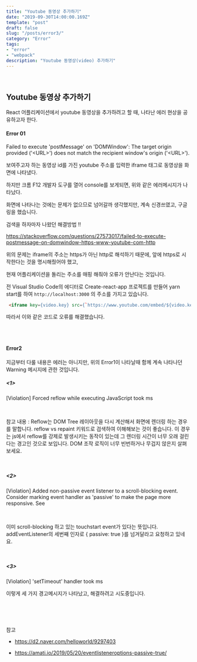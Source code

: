 ```yaml
---
title: "Youtube 동영상 추가하기"
date: "2019-09-30T14:00:00.169Z"
template: "post"
draft: false
slug: "/posts/error3/"
category: "Error"
tags:
- "error"
- "webpack"
description: "Youtube 동영상(video) 추가하기"
---
```


<br>

## Youtube 동영상 추가하기

React 어플리케이션에서 youtube 동영상을 추가하려고 할 때, 나타난 에러 현상을 공유하고자 한다.

#### Error 01

Failed to execute 'postMessage' on 'DOMWindow': The target origin provided ('\<URL\>') does not match the recipient window's origin ('\<URL\>').

보여주고자 하는 동영상 id를 가진 youtube 주소를 입력한 iframe 태그로 동영상을 화면에 나타냈다.

하지만 크롬 F12 개발자 도구를 열어 console를 보게되면, 위와 같은 에러메시지가 나타났다.

화면에 나타나는 것에는 문제가 없으므로 넘어갈까 생각했지만, 계속 신경쓰였고, 구글링을 했습니다.

검색을 하자마자 나왔던 해결방법 !!

https://stackoverflow.com/questions/27573017/failed-to-execute-postmessage-on-domwindow-https-www-youtube-com-http

위의 문제는 iframe의 주소는 https가 아닌 http로 해석하기 때문에, 앞에 https로 시작한다는 것을 명시해줬어야 했고,

현재 어플리케이션을 돌리는 주소를 매핑 해줘야 오류가 안난다는 것입니다.

전 Visual Studio Code의 에디터로 Create-react-app 프로젝트를 만들어 yarn start를 하여 `http://localhost:3000` 의 주소를 가지고 있습니다.

``` HTML
 <iframe key={video.key} src={`https://www.youtube.com/embed/${video.key}?showinfo=0&enablejsapi=1&origin=http://localhost:3000`} width='100%' height='100%' ></iframe>
 ```

 따라서 이와 같은 코드로 오류를 해결했습니다.

 <br>
 <br>

#### Error2

지금부터 다룰 내용은 에러는 아니지만, 위의 Error1이 나타날때 함께 계속 나타나던 Warning 메시지에 관한 것입니다.

##### <1>

[Violation] Forced reflow while executing JavaScript took <N>ms

<br>

참고 내용 :
Reflow는 DOM Tree 레이아웃을 다시 계산해서 화면에 렌더링 하는 경우를 말합니다. reflow vs repaint 키워드로 검색하여 이해해보는 것이 좋습니다. 이 경우는 js에서 reflow를 강제로 발생시키는 동작이 있는데 그 렌더링 시간이 너무 오래 걸린다는 경고인 것으로 보입니다. DOM 조작 로직이 너무 빈번하거나 무겁지 않은지 살펴보세요.

<br>

##### <2>

[Violation] Added non-passive event listener to a scroll-blocking <some> event. Consider marking event handler as 'passive' to make the page more responsive. See <URL>

<br>

이미 scroll-blocking 하고 있는 touchstart event가 있다는 뜻입니다. addEventListener의 세번째 인자로 { passive: true }를 넘겨달라고 요청하고 있네요.

<br>

##### <3>

[Violation] 'setTimeout' handler took <N>ms


이렇게 세 가지 경고메시지가 나타났고, 해결하려고 시도중입니다.


<br>
<br>
<br>

참고

- https://d2.naver.com/helloworld/9297403

- https://amati.io/2019/05/20/eventlisteneroptions-passive-true/
